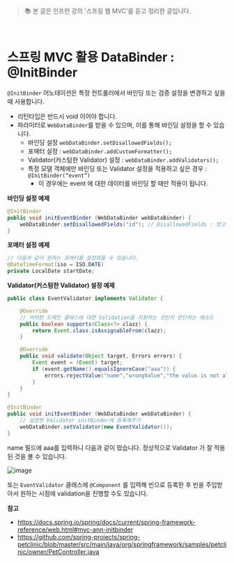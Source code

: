 > 📚 본 글은 인프런 강의 '스프링 웹 MVC'를 듣고 정리한 글입니다. 

<br>

# **스프링 MVC 활용 DataBinder : @InitBinder**
`@InitBinder` 어노테이션은 특정 컨트롤러에서 바인딩 또는 검증 설정을 변경하고 싶을 때 사용합니다. 
* 리턴타입은 반드시 void 이어야 합니다. 
* 파라미터로 `WebDataBinder`를 받을 수 있으며, 이를 통해 바인딩 설정을 할 수 있습니다. 
    * 바인딩 설정 `webDataBinder.setDisallowedFields();`
    * 포매터 설정 : `webDataBinder.addCustomFormatter();`
    * Validator(커스텀한 Validator) 설정 : `webDataBinder.addValidators();`
    * 특정 모델 객체에만 바인딩 또는 Validator 설정을 적용하고 싶은 경우 : `@InitBinder(“event”)`
        * 이 경우에는 event 에 대한 데이터를 바인딩 할 때만 적용이 됩니다. 

**바인딩 설정 예제**
```java
@InitBinder
public void initEventBinder (WebDataBinder webDataBinder) {
    webDataBinder.setDisallowedFields("id"); // DisallowedFields : 받고싶지 않은 필드값을 설정할 수 있습니다. 
}
```

**포매터 설정 예제**
```java
// 다음과 같이 원하는 포매터를 설정해줄 수 있습니다. 
@DateTimeFormat(iso = ISO.DATE)
private LocalDate startDate;
```
**Validator(커스텀한 Validator) 설정 예제**
```java
public class EventValidator implements Validator {

    @Override
    // 어떠한 도메인 클래스에 대한 Validation을 지원하는 것인지 판단하는 메소드
    public boolean supports(Class<?> clazz) {
        return Event.class.isAssignableFrom(clazz);
    }

    @Override
    public void validate(Object target, Errors errors) {
        Event event = (Event) target;
        if (event.getName().equalsIgnoreCase("aaa")) {
            errors.rejectValue("name","wrongValue","the valus is not allowed");
        }
    }
}
```
```java
@InitBinder
public void initEventBinder (WebDataBinder webDataBinder) {
    // 설정한 Validator initBinder에 등록해주기
    webDataBinder.setValidator(new EventValidator());
}
```
name 필드에 aaa를 입력하니 다음과 같이 떴습니다. 정상적으로 Validator 가 잘 적용된 것을 볼 수 있습니다.

![image](https://user-images.githubusercontent.com/63777714/145322983-1e01d7c3-e39c-44d5-8952-fe44747b9f1f.png)

또는 `EventValidator` 클래스에 `@Component` 를 입력해 빈으로 등록한 후 빈을 주입받아서 원하는 시점에 validation을 진행할 수도 있습니다. 


**참고**
* https://docs.spring.io/spring/docs/current/spring-framework-reference/web.html#mvc-ann-initbinder
* https://github.com/spring-projects/spring-petclinic/blob/master/src/main/java/org/springframework/samples/petclinic/owner/PetController.java 
